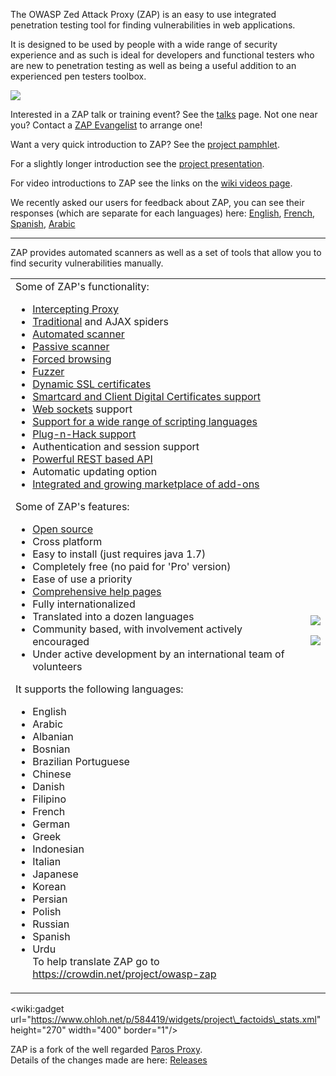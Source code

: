 The OWASP Zed Attack Proxy (ZAP) is an easy to use integrated penetration testing tool for finding vulnerabilities in web applications.

It is designed to be used by people with a wide range of security experience and as such is ideal for developers and functional testers who are new to penetration testing as well as being a useful addition to an experienced pen testers toolbox.

[![](https://raw.githubusercontent.com/wiki/zaproxy/zaproxy/images/ZAP-Download.png)](https://github.com/zaproxy/zaproxy/wiki/Downloads?tm=2)

Interested in a ZAP talk or training event? See the [talks](https://www.owasp.org/index.php/OWASP_Zed_Attack_Proxy_Project#tab=Talks) page. Not one near you? Contact a [ZAP Evangelist](ZapEvangelists) to arrange one!

Want a very quick introduction to ZAP? See the [project pamphlet](https://www.owasp.org/index.php/File:Owasp_zap_flyer_v2.pdf).

For a slightly longer introduction see the [project presentation](https://www.owasp.org/images/c/c8/Conference_Style_slides_for_ZAP.ppt).

For video introductions to ZAP see the links on the [wiki videos page](https://github.com/zaproxy/zaproxy/wiki/Videos).

We recently asked our users for feedback about ZAP, you can see their responses (which are separate for each languages) here: [English](https://docs.google.com/forms/d/1lUPTYHe9CS5tropNStoRK9jVeZ7tWRywhBHDIZjE4cA/viewanalytics), [French](https://docs.google.com/forms/d/1JhUdp4cxZ3qRayYWz3JHOLSP7DPdBI-zgnFzDWxbX5A/viewanalytics), [Spanish](https://docs.google.com/forms/d/1xAKE3TCOaBrmFnyAVUr6NdTd3mKvu7g_uGriOcS2Ka4/viewanalytics), [Arabic](https://docs.google.com/forms/d/1qN3MlRcjQk9riIkdpfnJLkFd4cW5ALp136da08xvMaA/viewanalytics)



---


ZAP provides automated scanners as well as a set of tools that allow you to find security vulnerabilities manually.

<table>
<tr>
<td>
Some of ZAP's functionality:<br>
<ul><li><a href='https://github.com/zaproxy/zap-core-help/wiki/HelpStartConceptsIntercept'>Intercepting Proxy</a>
</li><li><a href='https://github.com/zaproxy/zap-core-help/wiki/HelpStartConceptsSpider'>Traditional</a> and AJAX spiders<br>
</li><li><a href='https://github.com/zaproxy/zap-core-help/wiki/HelpStartConceptsAscan'>Automated scanner</a>
</li><li><a href='https://github.com/zaproxy/zap-core-help/wiki/HelpStartConceptsPscan'>Passive scanner</a>
</li><li><a href='https://github.com/zaproxy/zap-core-help/wiki/HelpStartConceptsBruteforce'>Forced browsing</a>
</li><li><a href='https://github.com/zaproxy/zap-core-help/wiki/HelpStartConceptsFuzz'>Fuzzer</a>
</li><li><a href='https://github.com/zaproxy/zap-core-help/wiki/HelpUiDialogsOptionsDynsslcert'>Dynamic SSL certificates</a>
</li><li><a href='SmartCards'>Smartcard and Client Digital Certificates support</a>
</li><li><a href='https://github.com/zaproxy/zap-core-help/wiki/HelpAddonsWebsocketIntroduction'>Web sockets</a> support<br>
</li><li><a href='https://github.com/zaproxy/zap-core-help/wiki/HelpAddonsScriptsScripts'>Support for a wide range of scripting languages</a>
</li><li><a href='https://github.com/zaproxy/zap-core-help/wiki/HelpAddonsPlugnhackPlugnhack'>Plug-n-Hack support</a>
</li><li>Authentication and session support<br>
</li><li><a href='https://github.com/zaproxy/zap-core-help/wiki/HelpStartConceptsApi'>Powerful REST based API</a>
</li><li>Automatic updating option<br>
</li><li><a href='https://github.com/zaproxy/zap-extensions/'>Integrated and growing marketplace of add-ons</a></li></ul>

Some of ZAP's features:<br>
<ul><li><a href='http://www.apache.org/licenses/LICENSE-2.0'>Open source</a>
</li><li>Cross platform<br>
</li><li>Easy to install (just requires java 1.7)<br>
</li><li>Completely free (no paid for 'Pro' version)<br>
</li><li>Ease of use a priority<br>
</li><li><a href='https://github.com/zaproxy/zap-core-help/wiki/HelpIntro'>Comprehensive help pages</a>
</li><li>Fully internationalized<br>
</li><li>Translated into a dozen languages<br>
</li><li>Community based, with involvement actively encouraged<br>
</li><li>Under active development by an international team of volunteers</li></ul>

It supports the following languages:<br>
<ul><li>English<br>
</li><li>Arabic<br>
</li><li>Albanian<br>
</li><li>Bosnian<br>
</li><li>Brazilian Portuguese<br>
</li><li>Chinese<br>
</li><li>Danish<br>
</li><li>Filipino<br>
</li><li>French<br>
</li><li>German<br>
</li><li>Greek<br>
</li><li>Indonesian<br>
</li><li>Italian<br>
</li><li>Japanese<br>
</li><li>Korean<br>
</li><li>Persian<br>
</li><li>Polish<br>
</li><li>Russian<br>
</li><li>Spanish<br>
</li><li>Urdu<br>
To help translate ZAP go to <a href='https://crowdin.net/project/owasp-zap'>https://crowdin.net/project/owasp-zap</a></li></ul>

</td>
<td>
<a href='https://github.com/zaproxy/zaproxy/wiki/Screenshothttps://github.com/zaproxy/zap-core-help/wiki/Help'><img src='https://raw.githubusercontent.com/wiki/zaproxy/zaproxy/images/zap1-3fuzz-sm.jpg' /></a>

<a href='https://github.com/zaproxy/zaproxy/wiki/ScreenshotHistory'><img src='https://raw.githubusercontent.com/wiki/zaproxy/zaproxy/images/zap1-3historyfilter-sm.jpg' /></a>
</td>
</tr>
</table>

&lt;wiki:gadget url="https://www.ohloh.net/p/584419/widgets/project\_factoids\_stats.xml" height="270" width="400" border="1"/&gt;

ZAP is a fork of the well regarded [Paros Proxy](http://www.parosproxy.org/).<br>
Details of the changes made are here: <a href='https://github.com/zaproxy/zap-core-help/wiki/HelpReleasesReleases'>Releases</a>